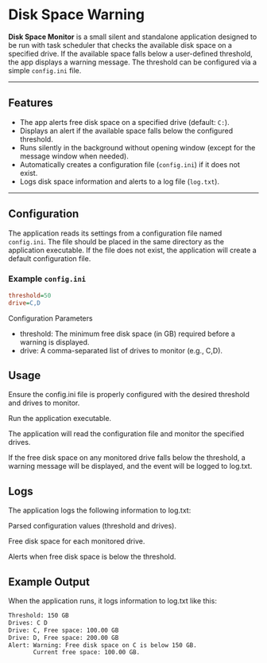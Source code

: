 # Disk Space Warning

**Disk Space Monitor** is a small silent and standalone application designed to be run with task scheduler that checks the available disk space on a specified drive. If the available space falls below a user-defined threshold, the app displays a warning message. The threshold can be configured via a simple `config.ini` file.

---

## Features

- The app alerts free disk space on a specified drive (default: `C:`).
- Displays an alert if the available space falls below the configured threshold.
- Runs silently in the background without opening window (except for the message window when needed).
- Automatically creates a configuration file (`config.ini`) if it does not exist.
- Logs disk space information and alerts to a log file (`log.txt`).

---

## Configuration

The application reads its settings from a configuration file named `config.ini`. The file should be placed in the same directory as the application executable. If the file does not exist, the application will create a default configuration file.

### Example `config.ini`

```ini
threshold=50
drive=C,D
```

Configuration Parameters

- threshold: The minimum free disk space (in GB) required before a warning is displayed.
- drive: A comma-separated list of drives to monitor (e.g., C,D).

## Usage

Ensure the config.ini file is properly configured with the desired threshold and drives to monitor.

Run the application executable.

The application will read the configuration file and monitor the specified drives.

If the free disk space on any monitored drive falls below the threshold, a warning message will be displayed, and the event will be logged to log.txt.

## Logs

The application logs the following information to log.txt:

Parsed configuration values (threshold and drives).

Free disk space for each monitored drive.

Alerts when free disk space is below the threshold.

## Example Output

When the application runs, it logs information to log.txt like this:

```txt file
Threshold: 150 GB
Drives: C D
Drive: C, Free space: 100.00 GB
Drive: D, Free space: 200.00 GB
Alert: Warning: Free disk space on C is below 150 GB.
       Current free space: 100.00 GB.
```